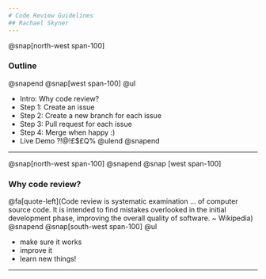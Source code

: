 ```yaml
---
# Code Review Guidelines
## Rachael Skyner
---
```

@snap[north-west span-100]
### Outline
@snapend
@snap[west span-100]
@ul
- Intro: Why code review?
- Step 1: Create an issue
- Step 2: Create a new branch for each issue
- Step 3: Pull request for each issue
- Step 4: Merge when happy :)
- Live Demo ?!@!£$£Q%
@ulend
@snapend
---
@snap[north-west span-100]
@snapend
@snap [west span-100]
### Why code review?
@fa[quote-left](Code review is systematic examination ... of computer source code. 
It is intended to find mistakes overlooked in the initial development phase, improving the overall quality of software. 
~ Wikipedia)
@snapend
@snap[south-west span-100]
@ul
- make sure it works
- improve it
- learn new things!
---